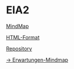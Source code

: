 # EIA2

[MindMap](https://jirkadelloro.github.io/FreeMindViewer/?map=EIA2.mm&path=https://jirkadelloro.github.io/EIA2)

[HTML-Format](https://jirkadelloro.github.io/EIA2/EIA2.mm.html)


[Repository](https://github.com/JirkaDellOro/EIA2)  


[-> Erwartungen-Mindmap](https://jirkadelloro.github.io/FreeMindViewer/?map=EIA2_W18.mm&path=https://jirkadelloro.github.io/EIA2/TafelW18)  
